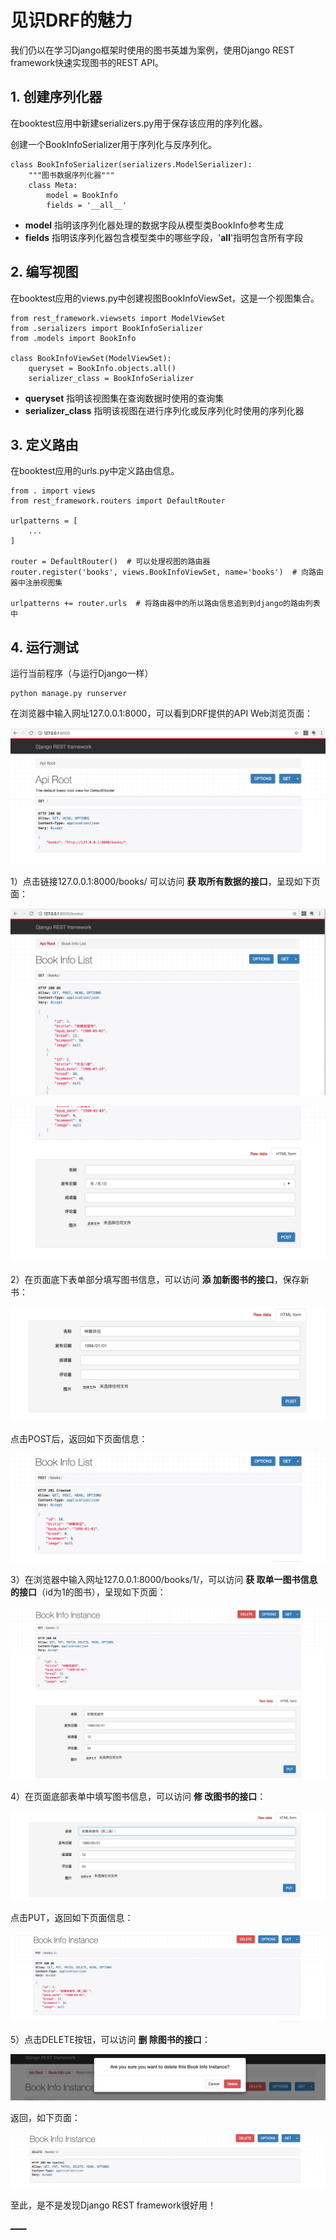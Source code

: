 

  
  
# 见识DRF的魅力
  
  

我们仍以在学习Django框架时使用的图书英雄为案例，使用Django REST framework快速实现图书的REST API。

  
  
## 1\. 创建序列化器
  
  

在booktest应用中新建serializers.py用于保存该应用的序列化器。

创建一个BookInfoSerializer用于序列化与反序列化。

    
    
    class BookInfoSerializer(serializers.ModelSerializer):
        """图书数据序列化器"""
        class Meta:
            model = BookInfo
            fields = '__all__'
    

  * **model** 指明该序列化器处理的数据字段从模型类BookInfo参考生成
  * **fields** 指明该序列化器包含模型类中的哪些字段，'__all__'指明包含所有字段

  
  
## 2\. 编写视图
  
  

在booktest应用的views.py中创建视图BookInfoViewSet，这是一个视图集合。

    
    
    from rest_framework.viewsets import ModelViewSet
    from .serializers import BookInfoSerializer
    from .models import BookInfo
    
    class BookInfoViewSet(ModelViewSet):
        queryset = BookInfo.objects.all()
        serializer_class = BookInfoSerializer
    

  * **queryset** 指明该视图集在查询数据时使用的查询集
  * **serializer_class** 指明该视图在进行序列化或反序列化时使用的序列化器

  
  
## 3\. 定义路由
  
  

在booktest应用的urls.py中定义路由信息。

    
    
    from . import views
    from rest_framework.routers import DefaultRouter
    
    urlpatterns = [
        ...
    ]
    
    router = DefaultRouter()  # 可以处理视图的路由器
    router.register('books', views.BookInfoViewSet, name='books')  # 向路由器中注册视图集
    
    urlpatterns += router.urls  # 将路由器中的所以路由信息追到到django的路由列表中
    

  
  
## 4\. 运行测试
  
  

运行当前程序（与运行Django一样）

    
    
    python manage.py runserver
    

在浏览器中输入网址127.0.0.1:8000，可以看到DRF提供的API Web浏览页面：

![图书接口Web浏览页面](../images/图书接口Web浏览页面.png)

1）点击链接127.0.0.1:8000/books/ 可以访问 **获 取所有数据的接口**，呈现如下页面：

![查询所有图书信息1](../images/查询所有图书信息1.png)

![查询所有图书信息2](../images/查询所有图书页面2.png)

2）在页面底下表单部分填写图书信息，可以访问 **添 加新图书的接口**，保存新书：

![保存新图书](../images/保存新图书信息.png)

点击POST后，返回如下页面信息：

![保存图书返回信息](../images/保存图书返回信息.png)

3）在浏览器中输入网址127.0.0.1:8000/books/1/，可以访问 **获 取单一图书信息的接口**（id为1的图书），呈现如下页面：

![获取单一图书信息](../images/获取单一图书信息.png)

4）在页面底部表单中填写图书信息，可以访问 **修 改图书的接口**：

![修改图书信息](../images/修改图书信息.png)

点击PUT，返回如下页面信息：

![修改图书返回信息](../images/修改图书返回信息.png)

5）点击DELETE按钮，可以访问 **删 除图书的接口**：

![删除图书](../images/删除图书.png)

返回，如下页面：

![删除图书返回信息](../images/删除返回信息.png)

至此，是不是发现Django REST framework很好用！

[__](../C02-DRFProject/InstallAndConfig.html)[__](../C03-Serializer/index.html)

